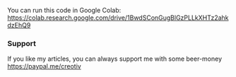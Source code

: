 You can run this code in Google Colab: https://colab.research.google.com/drive/1BwdSConGugBlGzPLLkXHTz2ahkdzEhQ9

### Support
If you like my articles, you can always support me with some beer-money https://paypal.me/creotiv
